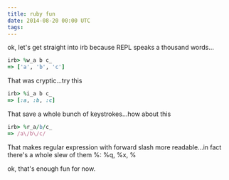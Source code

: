 ```yaml
---
title: ruby fun
date: 2014-08-20 00:00 UTC
tags:
---
```


ok, let's get straight into irb because REPL speaks a thousand words...
```ruby
irb> %w_a b c_
=> ['a', 'b', 'c']
```
That was cryptic...try this
```ruby
irb> %i_a b c_
=> [:a, :b, :c]
```
That save a whole bunch of keystrokes...how about this
```ruby
irb> %r_a/b/c_
=> /a\/b\/c/
```
That makes regular expression with forward slash more readable...in fact there's a whole slew of them %: %q, %x, %

ok, that's enough fun for now.
